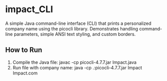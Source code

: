 # impact_CLI
A simple Java command-line interface (CLI) that prints a personalized company name using the picocli library. Demonstrates handling command-line parameters, simple ANSI text styling, and custom borders.

## How to Run

1. Compile the Java file:
   javac -cp picocli-4.7.7.jar Impact.java
2. Run file with company name:
   java -cp .:picocli-4.7.7.jar Impact Impact.com

